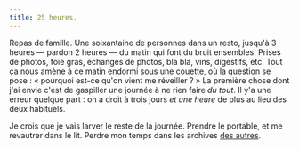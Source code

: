 ```yaml
---
title: 25 heures.
---
```


Repas de famille. Une soixantaine de personnes dans un resto, jusqu'à 3 heures
— pardon 2 heures — du matin qui font du bruit ensembles. Prises de photos,
foie gras, échanges de photos, bla bla, vins, digestifs, etc. Tout ça nous
amène à ce matin endormi sous une couette, où la question se pose : « pourquoi
est-ce qu'on vient me réveiller ? » La première chose dont j'ai envie c'est de
gaspiller une journée à ne rien faire _du tout_. Il y'a une erreur quelque
part : on a droit à trois jours _et une heure_ de plus au lieu des deux
habituels.

Je crois que je vais larver le reste de la journée. Prendre le portable, et me
revautrer dans le lit. Perdre mon temps dans les archives [des
autres](http://www.eretzvaju.org).


